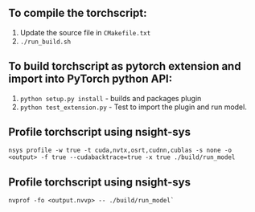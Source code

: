 ## To compile the torchscript:
1. Update the source file in `CMakefile.txt`
2. `./run_build.sh`

## To build torchscript as pytorch extension and import into PyTorch python API:
1. `python setup.py install` - builds and packages plugin
2. `python test_extension.py` - Test to import the plugin and run model.

## Profile torchscript using nsight-sys
```
nsys profile -w true -t cuda,nvtx,osrt,cudnn,cublas -s none -o <output> -f true --cudabacktrace=true -x true ./build/run_model
```

## Profile torchscript using nsight-sys
```
nvprof -fo <output.nvvp> -- ./build/run_model`
```
